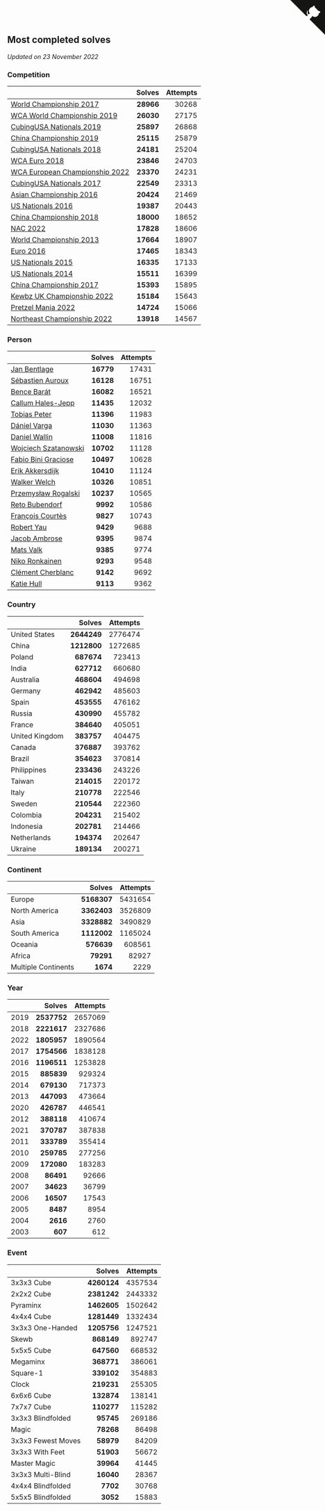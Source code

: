 ## Most completed solves

*Updated on 23 November 2022*


### Competition

|  | Solves | Attempts |
| :--- | ---: | ---: |
| [World Championship 2017](https://www.worldcubeassociation.org/competitions/WC2017) | **28966** | 30268 |
| [WCA World Championship 2019](https://www.worldcubeassociation.org/competitions/WC2019) | **26030** | 27175 |
| [CubingUSA Nationals 2019](https://www.worldcubeassociation.org/competitions/CubingUSANationals2019) | **25897** | 26868 |
| [China Championship 2019](https://www.worldcubeassociation.org/competitions/ChinaChampionship2019) | **25115** | 25879 |
| [CubingUSA Nationals 2018](https://www.worldcubeassociation.org/competitions/CubingUSANationals2018) | **24181** | 25204 |
| [WCA Euro 2018](https://www.worldcubeassociation.org/competitions/Euro2018) | **23846** | 24703 |
| [WCA European Championship 2022](https://www.worldcubeassociation.org/competitions/Euro2022) | **23370** | 24231 |
| [CubingUSA Nationals 2017](https://www.worldcubeassociation.org/competitions/CubingUSANationals2017) | **22549** | 23313 |
| [Asian Championship 2016](https://www.worldcubeassociation.org/competitions/AsianChampionship2016) | **20424** | 21469 |
| [US Nationals 2016](https://www.worldcubeassociation.org/competitions/USNationals2016) | **19387** | 20443 |
| [China Championship 2018](https://www.worldcubeassociation.org/competitions/ChinaChampionship2018) | **18000** | 18652 |
| [NAC 2022](https://www.worldcubeassociation.org/competitions/NAC2022) | **17828** | 18606 |
| [World Championship 2013](https://www.worldcubeassociation.org/competitions/WC2013) | **17664** | 18907 |
| [Euro 2016](https://www.worldcubeassociation.org/competitions/Euro2016) | **17465** | 18343 |
| [US Nationals 2015](https://www.worldcubeassociation.org/competitions/USNationals2015) | **16335** | 17133 |
| [US Nationals 2014](https://www.worldcubeassociation.org/competitions/USNationals2014) | **15511** | 16399 |
| [China Championship 2017](https://www.worldcubeassociation.org/competitions/ChinaChampionship2017) | **15393** | 15895 |
| [Kewbz UK Championship 2022](https://www.worldcubeassociation.org/competitions/KewbzUKChampionship2022) | **15184** | 15643 |
| [Pretzel Mania 2022](https://www.worldcubeassociation.org/competitions/PretzelMania2022) | **14724** | 15066 |
| [Northeast Championship 2022](https://www.worldcubeassociation.org/competitions/NortheastChampionship2022) | **13918** | 14567 |

### Person

|  | Solves | Attempts |
| :--- | ---: | ---: |
| [Jan Bentlage](https://www.worldcubeassociation.org/persons/2010BENT01) | **16779** | 17431 |
| [Sébastien Auroux](https://www.worldcubeassociation.org/persons/2008AURO01) | **16128** | 16751 |
| [Bence Barát](https://www.worldcubeassociation.org/persons/2008BARA01) | **16082** | 16521 |
| [Callum Hales-Jepp](https://www.worldcubeassociation.org/persons/2012HALE01) | **11435** | 12032 |
| [Tobias Peter](https://www.worldcubeassociation.org/persons/2014PETE03) | **11396** | 11983 |
| [Dániel Varga](https://www.worldcubeassociation.org/persons/2008VARG01) | **11030** | 11363 |
| [Daniel Wallin](https://www.worldcubeassociation.org/persons/2013WALL03) | **11008** | 11816 |
| [Wojciech Szatanowski](https://www.worldcubeassociation.org/persons/2011SZAT01) | **10702** | 11128 |
| [Fabio Bini Graciose](https://www.worldcubeassociation.org/persons/2010GRAC02) | **10497** | 10628 |
| [Erik Akkersdijk](https://www.worldcubeassociation.org/persons/2005AKKE01) | **10410** | 11124 |
| [Walker Welch](https://www.worldcubeassociation.org/persons/2011WELC01) | **10326** | 10851 |
| [Przemysław Rogalski](https://www.worldcubeassociation.org/persons/2013ROGA02) | **10237** | 10565 |
| [Reto Bubendorf](https://www.worldcubeassociation.org/persons/2012BUBE01) | **9992** | 10586 |
| [François Courtès](https://www.worldcubeassociation.org/persons/2008COUR01) | **9827** | 10743 |
| [Robert Yau](https://www.worldcubeassociation.org/persons/2009YAUR01) | **9429** | 9688 |
| [Jacob Ambrose](https://www.worldcubeassociation.org/persons/2010AMBR01) | **9395** | 9874 |
| [Mats Valk](https://www.worldcubeassociation.org/persons/2007VALK01) | **9385** | 9774 |
| [Niko Ronkainen](https://www.worldcubeassociation.org/persons/2010RONK01) | **9293** | 9548 |
| [Clément Cherblanc](https://www.worldcubeassociation.org/persons/2014CHER05) | **9142** | 9692 |
| [Katie Hull](https://www.worldcubeassociation.org/persons/2010HULL01) | **9113** | 9362 |

### Country

|  | Solves | Attempts |
| :--- | ---: | ---: |
| United States | **2644249** | 2776474 |
| China | **1212800** | 1272685 |
| Poland | **687674** | 723413 |
| India | **627712** | 660680 |
| Australia | **468604** | 494698 |
| Germany | **462942** | 485603 |
| Spain | **453555** | 476162 |
| Russia | **430990** | 455782 |
| France | **384640** | 405051 |
| United Kingdom | **383757** | 404475 |
| Canada | **376887** | 393762 |
| Brazil | **354623** | 370814 |
| Philippines | **233436** | 243226 |
| Taiwan | **214015** | 220172 |
| Italy | **210778** | 222546 |
| Sweden | **210544** | 222360 |
| Colombia | **204231** | 215402 |
| Indonesia | **202781** | 214466 |
| Netherlands | **194374** | 202647 |
| Ukraine | **189134** | 200271 |

### Continent

|  | Solves | Attempts |
| :--- | ---: | ---: |
| Europe | **5168307** | 5431654 |
| North America | **3362403** | 3526809 |
| Asia | **3328882** | 3490829 |
| South America | **1112002** | 1165024 |
| Oceania | **576639** | 608561 |
| Africa | **79291** | 82927 |
| Multiple Continents | **1674** | 2229 |

### Year

|  | Solves | Attempts |
| :--- | ---: | ---: |
| 2019 | **2537752** | 2657069 |
| 2018 | **2221617** | 2327686 |
| 2022 | **1805957** | 1890564 |
| 2017 | **1754566** | 1838128 |
| 2016 | **1196511** | 1253828 |
| 2015 | **885839** | 929324 |
| 2014 | **679130** | 717373 |
| 2013 | **447093** | 473664 |
| 2020 | **426787** | 446541 |
| 2012 | **388118** | 410674 |
| 2021 | **370787** | 387838 |
| 2011 | **333789** | 355414 |
| 2010 | **259785** | 277256 |
| 2009 | **172080** | 183283 |
| 2008 | **86491** | 92666 |
| 2007 | **34623** | 36799 |
| 2006 | **16507** | 17543 |
| 2005 | **8487** | 8954 |
| 2004 | **2616** | 2760 |
| 2003 | **607** | 612 |

### Event

|  | Solves | Attempts |
| :--- | ---: | ---: |
| 3x3x3 Cube | **4260124** | 4357534 |
| 2x2x2 Cube | **2381242** | 2443332 |
| Pyraminx | **1462605** | 1502642 |
| 4x4x4 Cube | **1281449** | 1332434 |
| 3x3x3 One-Handed | **1205756** | 1247521 |
| Skewb | **868149** | 892747 |
| 5x5x5 Cube | **647560** | 668532 |
| Megaminx | **368771** | 386061 |
| Square-1 | **339102** | 354883 |
| Clock | **219231** | 255305 |
| 6x6x6 Cube | **132874** | 138141 |
| 7x7x7 Cube | **110277** | 115282 |
| 3x3x3 Blindfolded | **95745** | 269186 |
| Magic | **78268** | 86498 |
| 3x3x3 Fewest Moves | **58979** | 84209 |
| 3x3x3 With Feet | **51903** | 56672 |
| Master Magic | **39964** | 41445 |
| 3x3x3 Multi-Blind | **16040** | 28367 |
| 4x4x4 Blindfolded | **7702** | 30768 |
| 5x5x5 Blindfolded | **3052** | 15883 |


<a href="https://github.com/jonatanklosko/wca_statistics" class="github-corner" aria-label="View source on Github"><svg width="80" height="80" viewBox="0 0 250 250" style="fill:#151513; color:#fff; position: absolute; top: 0; border: 0; right: 0;" aria-hidden="true"><path d="M0,0 L115,115 L130,115 L142,142 L250,250 L250,0 Z"></path><path d="M128.3,109.0 C113.8,99.7 119.0,89.6 119.0,89.6 C122.0,82.7 120.5,78.6 120.5,78.6 C119.2,72.0 123.4,76.3 123.4,76.3 C127.3,80.9 125.5,87.3 125.5,87.3 C122.9,97.6 130.6,101.9 134.4,103.2" fill="currentColor" style="transform-origin: 130px 106px;" class="octo-arm"></path><path d="M115.0,115.0 C114.9,115.1 118.7,116.5 119.8,115.4 L133.7,101.6 C136.9,99.2 139.9,98.4 142.2,98.6 C133.8,88.0 127.5,74.4 143.8,58.0 C148.5,53.4 154.0,51.2 159.7,51.0 C160.3,49.4 163.2,43.6 171.4,40.1 C171.4,40.1 176.1,42.5 178.8,56.2 C183.1,58.6 187.2,61.8 190.9,65.4 C194.5,69.0 197.7,73.2 200.1,77.6 C213.8,80.2 216.3,84.9 216.3,84.9 C212.7,93.1 206.9,96.0 205.4,96.6 C205.1,102.4 203.0,107.8 198.3,112.5 C181.9,128.9 168.3,122.5 157.7,114.1 C157.9,116.9 156.7,120.9 152.7,124.9 L141.0,136.5 C139.8,137.7 141.6,141.9 141.8,141.8 Z" fill="currentColor" class="octo-body"></path></svg></a><style>.github-corner:hover .octo-arm{animation:octocat-wave 560ms ease-in-out}@keyframes octocat-wave{0%,100%{transform:rotate(0)}20%,60%{transform:rotate(-25deg)}40%,80%{transform:rotate(10deg)}}@media (max-width:500px){.github-corner:hover .octo-arm{animation:none}.github-corner .octo-arm{animation:octocat-wave 560ms ease-in-out}}</style>
